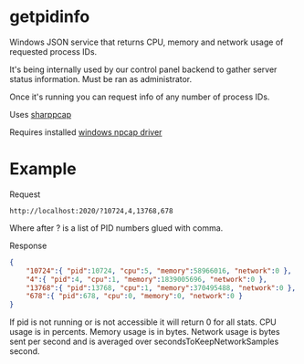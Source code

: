 # getpidinfo

Windows JSON service that returns CPU, memory and network usage of requested process IDs.

It's being internally used by our control panel backend to gather server status information.
Must be ran as administrator.

Once it's running you can request info of any number of process IDs.

Uses [sharppcap](https://github.com/chmorgan/sharppcap)

Requires installed [windows npcap driver](https://nmap.org/npcap/)

# Example

Request
```http
http://localhost:2020/?10724,4,13768,678
```
Where after ? is a list of PID numbers glued with comma.

Response
```json
{
	"10724":{ "pid":10724, "cpu":5, "memory":58966016, "network":0 },
	"4":{ "pid":4, "cpu":1, "memory":1839005696, "network":0 },
	"13768":{ "pid":13768, "cpu":1, "memory":370495488, "network":0 },
	"678":{ "pid":678, "cpu":0, "memory":0, "network":0 }
}
```

If pid is not running or is not accessible it will return 0 for all stats.
CPU usage is in percents.
Memory usage is in bytes.
Network usage is bytes sent per second and is averaged over secondsToKeepNetworkSamples second.

